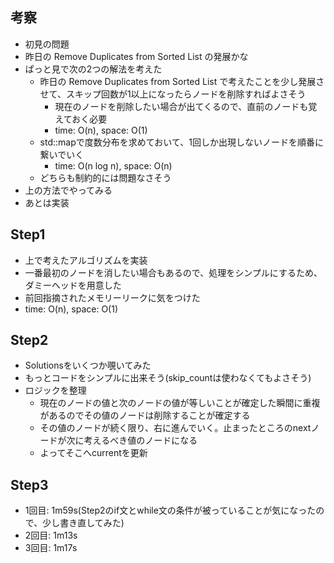 ## 考察
- 初見の問題
- 昨日の Remove Duplicates from Sorted List の発展かな
- ぱっと見で次の2つの解法を考えた
    - 昨日の Remove Duplicates from Sorted List で考えたことを少し発展させて、スキップ回数が1以上になったらノードを削除すればよさそう
        - 現在のノードを削除したい場合が出てくるので、直前のノードも覚えておく必要
        - time: O(n), space: O(1)
    - std::mapで度数分布を求めておいて、1回しか出現しないノードを順番に繋いでいく
        - time: O(n log n), space: O(n)
    - どちらも制約的には問題なさそう
- 上の方法でやってみる
- あとは実装

## Step1
- 上で考えたアルゴリズムを実装
- 一番最初のノードを消したい場合もあるので、処理をシンプルにするため、ダミーヘッドを用意した
- 前回指摘されたメモリーリークに気をつけた
- time: O(n), space: O(1)

## Step2
- Solutionsをいくつか覗いてみた
- もっとコードをシンプルに出来そう(skip_countは使わなくてもよさそう)
- ロジックを整理
    - 現在のノードの値と次のノードの値が等しいことが確定した瞬間に重複があるのでその値のノードは削除することが確定する
    - その値のノードが続く限り、右に進んでいく。止まったところのnextノードが次に考えるべき値のノードになる
    - よってそこへcurrentを更新

## Step3
- 1回目: 1m59s(Step2のif文とwhile文の条件が被っていることが気になったので、少し書き直してみた)
- 2回目: 1m13s
- 3回目: 1m17s

